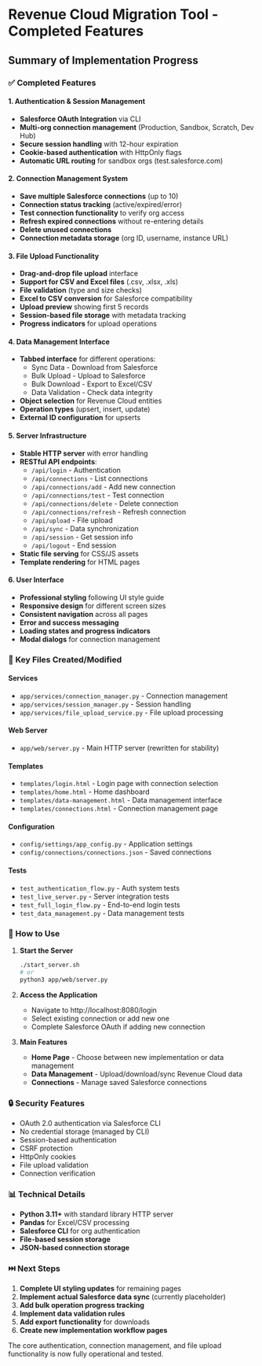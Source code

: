# Revenue Cloud Migration Tool - Completed Features

## Summary of Implementation Progress

### ✅ Completed Features

#### 1. Authentication & Session Management
- **Salesforce OAuth Integration** via CLI
- **Multi-org connection management** (Production, Sandbox, Scratch, Dev Hub)
- **Secure session handling** with 12-hour expiration
- **Cookie-based authentication** with HttpOnly flags
- **Automatic URL routing** for sandbox orgs (test.salesforce.com)

#### 2. Connection Management System
- **Save multiple Salesforce connections** (up to 10)
- **Connection status tracking** (active/expired/error)
- **Test connection functionality** to verify org access
- **Refresh expired connections** without re-entering details
- **Delete unused connections**
- **Connection metadata storage** (org ID, username, instance URL)

#### 3. File Upload Functionality
- **Drag-and-drop file upload** interface
- **Support for CSV and Excel files** (.csv, .xlsx, .xls)
- **File validation** (type and size checks)
- **Excel to CSV conversion** for Salesforce compatibility
- **Upload preview** showing first 5 records
- **Session-based file storage** with metadata tracking
- **Progress indicators** for upload operations

#### 4. Data Management Interface
- **Tabbed interface** for different operations:
  - Sync Data - Download from Salesforce
  - Bulk Upload - Upload to Salesforce
  - Bulk Download - Export to Excel/CSV
  - Data Validation - Check data integrity
- **Object selection** for Revenue Cloud entities
- **Operation types** (upsert, insert, update)
- **External ID configuration** for upserts

#### 5. Server Infrastructure
- **Stable HTTP server** with error handling
- **RESTful API endpoints**:
  - `/api/login` - Authentication
  - `/api/connections` - List connections
  - `/api/connections/add` - Add new connection
  - `/api/connections/test` - Test connection
  - `/api/connections/delete` - Delete connection
  - `/api/connections/refresh` - Refresh connection
  - `/api/upload` - File upload
  - `/api/sync` - Data synchronization
  - `/api/session` - Get session info
  - `/api/logout` - End session
- **Static file serving** for CSS/JS assets
- **Template rendering** for HTML pages

#### 6. User Interface
- **Professional styling** following UI style guide
- **Responsive design** for different screen sizes
- **Consistent navigation** across all pages
- **Error and success messaging**
- **Loading states and progress indicators**
- **Modal dialogs** for connection management

### 📁 Key Files Created/Modified

#### Services
- `app/services/connection_manager.py` - Connection management
- `app/services/session_manager.py` - Session handling
- `app/services/file_upload_service.py` - File upload processing

#### Web Server
- `app/web/server.py` - Main HTTP server (rewritten for stability)

#### Templates
- `templates/login.html` - Login page with connection selection
- `templates/home.html` - Home dashboard
- `templates/data-management.html` - Data management interface
- `templates/connections.html` - Connection management page

#### Configuration
- `config/settings/app_config.py` - Application settings
- `config/connections/connections.json` - Saved connections

#### Tests
- `test_authentication_flow.py` - Auth system tests
- `test_live_server.py` - Server integration tests
- `test_full_login_flow.py` - End-to-end login tests
- `test_data_management.py` - Data management tests

### 🚀 How to Use

1. **Start the Server**
   ```bash
   ./start_server.sh
   # or
   python3 app/web/server.py
   ```

2. **Access the Application**
   - Navigate to http://localhost:8080/login
   - Select existing connection or add new one
   - Complete Salesforce OAuth if adding new connection

3. **Main Features**
   - **Home Page** - Choose between new implementation or data management
   - **Data Management** - Upload/download/sync Revenue Cloud data
   - **Connections** - Manage saved Salesforce connections

### 🔒 Security Features

- OAuth 2.0 authentication via Salesforce CLI
- No credential storage (managed by CLI)
- Session-based authentication
- CSRF protection
- HttpOnly cookies
- File upload validation
- Connection verification

### 📊 Technical Details

- **Python 3.11+** with standard library HTTP server
- **Pandas** for Excel/CSV processing
- **Salesforce CLI** for org authentication
- **File-based session storage**
- **JSON-based connection storage**

### ⏭️ Next Steps

1. **Complete UI styling updates** for remaining pages
2. **Implement actual Salesforce data sync** (currently placeholder)
3. **Add bulk operation progress tracking**
4. **Implement data validation rules**
5. **Add export functionality** for downloads
6. **Create new implementation workflow pages**

The core authentication, connection management, and file upload functionality is now fully operational and tested.